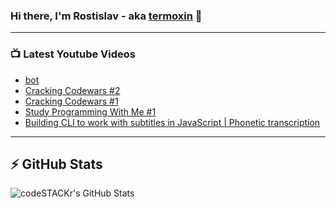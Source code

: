 ### Hi there, I'm Rostislav - aka [termoxin](https://t.me/termoxin) 👋

---

### 📺 Latest Youtube Videos

<!-- YOUTUBE:START -->
- [bot](https://www.youtube.com/watch?v=4Jq2-UA_wzs)
- [Cracking Codewars #2](https://www.youtube.com/watch?v=Lp6lHm0QBOg)
- [Cracking Codewars #1](https://www.youtube.com/watch?v=UdjtqpD1zZ0)
- [Study Programming With Me #1](https://www.youtube.com/watch?v=oplrcI9lOq4)
- [Building CLI to work with subtitles in JavaScript | Phonetic transcription](https://www.youtube.com/watch?v=r74mKBAq6z4)
<!-- YOUTUBE:END -->

---

## ⚡️ GitHub Stats

<img align="left" alt="codeSTACKr's GitHub Stats" src="https://github-readme-stats.codestackr.vercel.app/api?username=termoxin&show_icons=true&hide_border=true&count_private=true&theme=dracula" />
